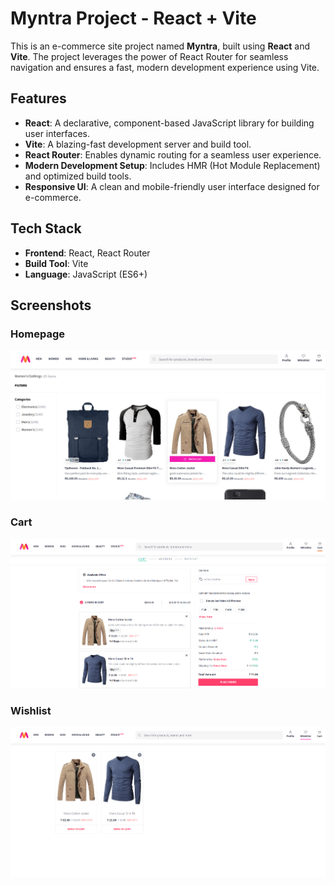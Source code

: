 # Myntra Project - React + Vite

This is an e-commerce site project named **Myntra**, built using **React** and **Vite**. The project leverages the power of React Router for seamless navigation and ensures a fast, modern development experience using Vite.

## Features

- **React**: A declarative, component-based JavaScript library for building user interfaces.
- **Vite**: A blazing-fast development server and build tool.
- **React Router**: Enables dynamic routing for a seamless user experience.
- **Modern Development Setup**: Includes HMR (Hot Module Replacement) and optimized build tools.
- **Responsive UI**: A clean and mobile-friendly user interface designed for e-commerce.

## Tech Stack

- **Frontend**: React, React Router
- **Build Tool**: Vite
- **Language**: JavaScript (ES6+)

## Screenshots


### Homepage
![Myntra Homepage](/Screenshots/Screenshot%202024-11-21%20174306.png "Screenshot of Myntra Homepage")


### Cart
![Myntra Homepage](/Screenshots/Screenshot%202024-11-21%20174343.png "Screenshot of Myntra Homepage")


### Wishlist
![Myntra Homepage](/Screenshots/Screenshot%202024-11-21%20174356.png "Screenshot of Myntra Homepage")

